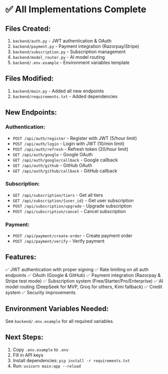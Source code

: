 # ✅ All Implementations Complete

## Files Created:
1. `backend/auth.py` - JWT authentication & OAuth
2. `backend/payment.py` - Payment integration (Razorpay/Stripe)
3. `backend/subscription.py` - Subscription management
4. `backend/model_router.py` - AI model routing
5. `backend/.env.example` - Environment variables template

## Files Modified:
1. `backend/main.py` - Added all new endpoints
2. `backend/requirements.txt` - Added dependencies

## New Endpoints:

### Authentication:
- `POST /api/auth/register` - Register with JWT (5/hour limit)
- `POST /api/auth/login` - Login with JWT (10/min limit)
- `POST /api/auth/refresh` - Refresh token (20/hour limit)
- `GET /api/auth/google` - Google OAuth
- `GET /api/auth/google/callback` - Google callback
- `GET /api/auth/github` - GitHub OAuth
- `GET /api/auth/github/callback` - GitHub callback

### Subscription:
- `GET /api/subscription/tiers` - Get all tiers
- `GET /api/subscription/{user_id}` - Get user subscription
- `POST /api/subscription/upgrade` - Upgrade subscription
- `POST /api/subscription/cancel` - Cancel subscription

### Payment:
- `POST /api/payment/create-order` - Create payment order
- `POST /api/payment/verify` - Verify payment

## Features:
✅ JWT authentication with proper signing
✅ Rate limiting on all auth endpoints
✅ OAuth (Google & GitHub)
✅ Payment integration (Razorpay & Stripe test mode)
✅ Subscription system (Free/Starter/Pro/Enterprise)
✅ AI model routing (DeepSeek for MVP, Groq for others, Kimi fallback)
✅ Credit system
✅ Security improvements

## Environment Variables Needed:
See `backend/.env.example` for all required variables.

## Next Steps:
1. Copy `.env.example` to `.env`
2. Fill in API keys
3. Install dependencies: `pip install -r requirements.txt`
4. Run: `uvicorn main:app --reload`
